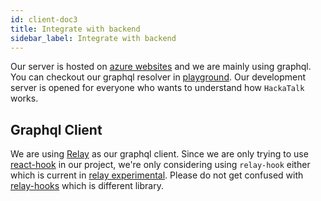```yaml
---
id: client-doc3
title: Integrate with backend
sidebar_label: Integrate with backend
---
```


Our server is hosted on [azure websites](https://hackatalk.azurewebsites.net) and we are mainly using graphql. You can checkout our graphql resolver in [playground](https://hackatalk.azurewebsites.net/graphql). Our development server is opened for everyone who wants to understand how `HackaTalk` works.

## Graphql Client

We are using [Relay](https://relay.dev) as our graphql client. Since we are only trying to use [react-hook](https://reactjs.org/docs/hooks-intro.html) in our project, we're only considering using `relay-hook` either which is current in [relay experimental](https://relay.dev/docs/en/experimental/a-guided-tour-of-relay). Please do not get confused with [relay-hooks](https://github.com/relay-tools/relay-hooks) which is different library.
